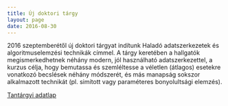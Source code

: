 ```yaml
---
title: Új doktori tárgy
layout: page 
date: 2016-08-30
---
```


2016 szeptemberétől új doktori tárgyat indítunk Haladó adatszerkezetek és algoritmuselemzési technikák címmel. A tárgy keretében a hallgatók megismerkedhetnek  néhány modern, jól használható adatszerkezettel, a kurzus célja, hogy bemutassa és szemléltesse a véletlen (átlagos) esetekre vonatkozó becslések néhány módszerét, és más manapság sokszor alkalmazott technikát (pl. simított vagy paraméteres bonyolultsági elemzés).

[Tantárgyi adatlap](https://portal.vik.bme.hu/kepzes/targyak/VISZDV05/)


